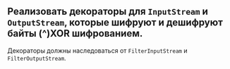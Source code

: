 ## Реализовать декораторы для `InputStream` и `OutputStream`, которые шифруют и дешифруют байты (^)XOR шифрованием. 
Декораторы должны наследоваться от `FilterInputStream` и `FilterOutputStream`.
